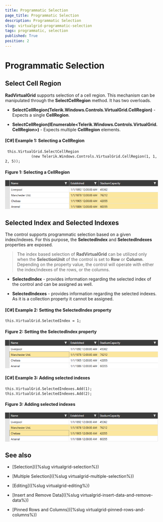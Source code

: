 ```yaml
---
title: Programmatic Selection
page_title: Programmatic Selection
description: Programmatic Selection
slug: virtualgrid-programmatic-selection
tags: programmatic, selection
published: True
position: 2
---
```


# Programmatic Selection

## Select Cell Region

__RadVirtualGrid__ supports selection of a cell region. This mechanism can be manipulated through the __SelectCellRegion__ method. It has two overloads.

* __SelectCellRegion(Telerik.Windows.Controls.VirtualGrid.CellRegion)__ - Expects a single __CellRegion__.

* __SelectCellRegion(IEnumerable<Telerik.Windows.Controls.VirtualGrid.CellRegion>)__ - Expects multiple __CellRegion__ elements.

#### __[C#] Example 1: Selecting a CellRegion__
	 this.VirtualGrid.SelectCellRegion
                (new Telerik.Windows.Controls.VirtualGrid.CellRegion(1, 1, 2, 5));

#### __Figure 1: Selecting a CellRegion__
![Selecting a CellRegion](images/RadVirtualGrid_Selection_03.png)

## Selected Index and Selected Indexes

The control supports programmatic selection based on a given index/indexes. For this purpose, the __SelectedIndex__ and __SelectedIndexes__ properties are exposed.

> The index based selection of __RadVirtualGrid__ can be utilized only when the __SelectionUnit__ of the control is set to __Row__ or __Column__. Depending on the property value, the control will operate with either the index/indexes of the rows, or the columns.

* __SelectedIndex__ - provides information regarding the selected index of the control and can be assigned as well.

* __SelectedIndexes__ - provides information regarding the selected indexes. As it is a collection property it cannot be assigned.

#### __[C#] Example 2: Setting the SelectedIndex property__
	this.VirtualGrid.SelectedIndex = 1;

#### __Figure 2: Setting the SelectedIndex property__
![Setting the SelectedIndex property](images/RadVirtualGrid_Selection_04.png)

#### __[C#] Example 3: Adding selected indexes__
	this.VirtualGrid.SelectedIndexes.Add(1);
    this.VirtualGrid.SelectedIndexes.Add(2);

#### __Figure 3: Adding selected indexes__
![Setting the SelectedIndex property](images/RadVirtualGrid_Selection_05.png)

## See also

* [Selection]({%slug virtualgrid-selection%})

* [Multiple Selection]({%slug virtualgrid-multiple-selection%})

* [Editing]({%slug virtualgrid-editing%})

* [Insert and Remove Data]({%slug virtualgrid-insert-data-and-remove-data%})

* [Pinned Rows and Columns]({%slug virtualgrid-pinned-rows-and-columns%})